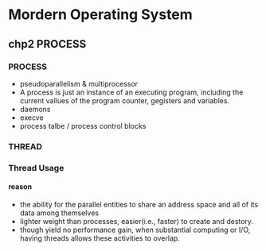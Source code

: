 # Mordern Operating System

## chp2 PROCESS

### PROCESS

* pseudoparallelism & multiprocessor
* A process is just an instance of an executing program, including the current vallues of the program counter, gegisters and variables.
* daemons
* execve
* process talbe / process control blocks    

### THREAD

### Thread Usage

#### reason

* the ability for the parallel entities to share an address space and all of its data among themselves
* lighter weight than processes, easier(i.e., faster) to create and destory.
* though yield no performance gain, when substantial computing or I/O, having threads allows these activities to overlap.
